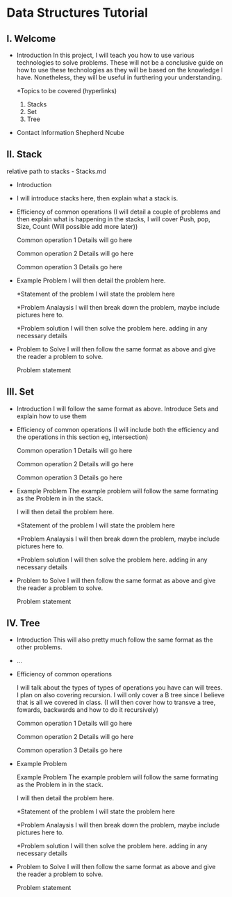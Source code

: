 # Data Structures Tutorial

## I. Welcome

* Introduction
    In this project, I will teach you how to use various technologies to solve problems. These will not be 
    a conclusive guide on how to use these technologies as they will be based on the knowledge I have. Nonetheless, they will be useful in furthering your understanding.  

    *Topics to be covered (hyperlinks)
    1. Stacks
    2. Set
    3. Tree
* Contact Information
    Shepherd Ncube

## II. Stack 

relative path to stacks - Stacks.md

* Introduction

* I will introduce stacks here, then explain what a stack is.

* Efficiency of common operations
    (I will detail a couple of problems and then explain what is happening in the stacks, I will cover Push, pop, Size, Count (Will possible add more later))

    Common operation 1
        Details will go here

    Common operation 2
        Details will go here

    Common operation 3
        Details go here

* Example Problem
    I will then detail the problem here.

    *Statement of the problem
        I will state the problem here

    *Problem Analaysis
        I will then break down the problem, maybe include pictures here to.

    *Problem solution
        I will then solve the problem here. adding in any necessary details
* Problem to Solve
    I will then follow the same format as above and give the reader a problem to solve.

    Problem statement

## III. Set

* Introduction
    I will follow the same format as above. Introduce Sets and explain how to use them

* Efficiency of common operations
    (I will include both the efficiency and the operations in this section eg, intersection)

    Common operation 1
        Details will go here

    Common operation 2
        Details will go here

    Common operation 3
        Details go here

* Example Problem
    The example problem will follow the same formating as the Problem in in the stack.

     I will then detail the problem here.

    *Statement of the problem
        I will state the problem here

    *Problem Analaysis
        I will then break down the problem, maybe include pictures here to.

    *Problem solution
        I will then solve the problem here. adding in any necessary details
* Problem to Solve
    I will then follow the same format as above and give the reader a problem to solve.

    Problem statement

## IV. Tree

* Introduction
    This will also pretty much follow the same format as the other problems.
* ...
* Efficiency of common operations

    I will talk about the types of types of operations you have can will trees. I plan on also covering recursion. I will only cover a B tree since I believe that is all we covered in class. (I will then cover how to transve a tree, fowards, backwards and how to do it recursively)

    Common operation 1
        Details will go here

    Common operation 2
        Details will go here

    Common operation 3
        Details go here
* Example Problem

    Example Problem
    The example problem will follow the same formating as the Problem in in the stack.

     I will then detail the problem here.

    *Statement of the problem
        I will state the problem here
    
    *Problem Analaysis
        I will then break down the problem, maybe include pictures here to.

    *Problem solution
        I will then solve the problem here. adding in any necessary details

* Problem to Solve
    I will then follow the same format as above and give the reader a problem to solve.

    Problem statement 
